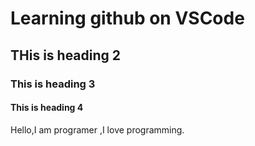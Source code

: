 # Learning github on VSCode

## THis is heading 2

### This is heading 3

#### This is heading 4

Hello,I am programer ,I love programming.
